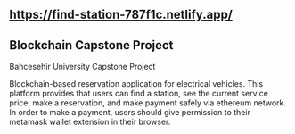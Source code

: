 ## https://find-station-787f1c.netlify.app/

## Blockchain Capstone Project

Bahcesehir University Capstone Project

Blockchain-based reservation application for electrical vehicles. This platform provides that users can find a station, see the current service price, make a reservation, and make payment safely via ethereum network. In order to make a payment, users should give permission to their metamask wallet extension in their browser.


